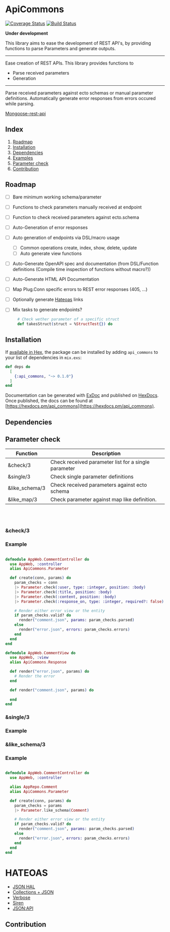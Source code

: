 # ApiCommons

[![Coverage Status](https://coveralls.io/repos/github/ExLeonem/ApiCommons/badge.svg?branch=master)](https://coveralls.io/github/ExLeonem/ApiCommons?branch=master)
[![Build Status](https://travis-ci.com/ExLeonem/ApiCommons.svg?branch=master)](https://travis-ci.com/ExLeonem/ApiCommons)

<!-- Common operations for fast REST API development and documentation. -->

**Under development** 


This library aims to ease the development of REST API's, by providing
functions to parse Parameters and generate outputs.

--- 
Ease creation of REST APIs. This library provides functions to 

- Parse received parameters
- Generation 

--- 
Parse received parameters against ecto schemas or manual parameter definitions.
Automatically generate error responses from errors occured while parsing.


[Mongoose-rest-api](https://www.npmjs.com/package/mongoose-rest-api)

<!-- Transform your ecto schemes into  -->
<!-- even though there are reccurant things that need to be done.
This library is an attempt to increase the speed in which REST APIs can be developed. -->


## Index 
1. [Roadmap](#Roadmap)
2. [Installation](#Installation)
3. [Dependencies](#Dependencies)
4. [Examples](#Examples)
  1. [Parameter check](#Parameter-check)
5. [Contribution](#Contribution)


## Roadmap
- [ ] Bare minimum working schema/parameter
- [ ] Functions to check parameters manually received at endpoint
- [ ] Function to check received parameters against ecto.schema
- [ ] Auto-Generation of error responses
- [ ] Auto generation of endpoints via DSL/macro usage
  - [ ] Common operations create, index, show, delete, update
  - [ ] Auto generate view functions

- [ ] Auto-Generate OpenAPI spec and documentation (from DSL/Function definitions (Compile time inspection of functions without macro?))
- [ ] Auto-Generate HTML API Documentation

- [ ] Map Plug.Conn specific errors to REST error responses (405, ...)
- [ ] Optionally generate [Hateoas](#HATEOAS) links

- [ ] Mix tasks to generate endpoints?


  ```elixir
    # Check wether parameter of a specific struct
    def takesStruct(struct = %StructTest{}) do
  ```

## Installation

If [available in Hex](https://hex.pm/docs/publish), the package can be installed
by adding `api_commons` to your list of dependencies in `mix.exs`:

```elixir
def deps do
  [
    {:api_commons, "~> 0.1.0"}
  ]
end
```

Documentation can be generated with [ExDoc](https://github.com/elixir-lang/ex_doc)
and published on [HexDocs](https://hexdocs.pm). Once published, the docs can
be found at [https://hexdocs.pm/api_commons](https://hexdocs.pm/api_commons).



## Dependencies


## Parameter check


| Function | Description
| --- | ---
| &check/3 | Check received parameter list for a single parameter
| &single/3 | Check single parameter definitions
| &like_schema/3 | Check received parameters against ecto schema
| &like_map/3 | Check parameter against map like definition.

</br>
</br>

### &check/3


### Example

```elixir

defmodule AppWeb.CommentController do
  use AppWeb, :controller
  alias ApiCommons.Parameter

  def create(conn, params) do
    param_checks = conn
    |> Parameter.check(:user, type: :integer, position: :body)
    |> Parameter.check(:title, position: :body)
    |> Parameter.check(:content, position: :body)
    |> Parameter.check(:response_on, type: :integer, required?: false)

    # Render either error view or the entity
    if param_checks.valid? do
      render("comment.json", params: param_checks.parsed)
    else
      render("error.json", errors: param_checks.errors)
    end
  end
end

defmodule AppWeb.CommentView do
  use AppWeb, :view
  alias ApiCommons.Response

  def render("error.json", params) do
    # Render the error
  end

  def render("comment.json", params) do
    
  end
end

```

### &single/3


### Example


### &like_schema/3

### Example


```elixir

defmodule AppWeb.CommentController do
  use AppWeb, :controller

  alias AppRepo.Comment
  alias ApiCommons.Parameter

  def create(conn, params) do
    param_checks = params
    |> Parameter.like_schema(Comment)

    # Render either error view or the entity
    if param_checks.valid? do
      render("comment.json", params: param_checks.parsed)
    else
      render("error.json", errors: param_checks.errors)
    end
  end
end
```

# HATEOAS
  - [JSON HAL](https://tools.ietf.org/html/draft-kelly-json-hal-08)
  - [Collections + JSON](http://amundsen.com/media-types/collection/format/)
  - [Verbose](https://verbose.readthedocs.io/en/latest/)
  - [Siren](https://github.com/kevinswiber/siren)
  - [JSON:API](https://jsonapi.org/)


## Contribution

